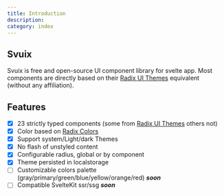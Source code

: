 ```yaml
---
title: Introduction
description:
category: index
---
```


## Svuix

Svuix is free and open-source UI component library for svelte app.
Most components are directly based on their [Radix UI Themes](https://www.radix-ui.com/themes/docs/overview/getting-started) equivalent (without any affiliation).

## Features

-   [x] 23 strictly typed components (some from [Radix UI Themes](https://www.radix-ui.com/themes/docs/overview/getting-started) others not)
-   [x] Color based on [Radix Colors](https://www.radix-ui.com/colors)
-   [x] Support system/Light/dark Themes
-   [x] No flash of unstyled content
-   [x] Configurable radius, global or by component
-   [x] Theme persisted in localstorage
-   [ ] Customizable colors palette (gray/primary/green/blue/yellow/orange/red) **_soon_**
-   [ ] Compatible SvelteKit ssr/ssg **_soon_**

<style lang="scss">
    :global(ul.contains-task-list li a),
    :global(p.markdown a) {
        color: var(--teal-a11);
    }

    :global(ul.contains-task-list li a:hover),
    :global(p.markdown a:hover) {
        text-decoration: underline;
    }

    :global(ul.contains-task-list li strong em ) {
        color: var(--teal-a11);
        padding: calc(var(--space-1)* 0.5) calc(var(--space-1)* 1.5);
        box-shadow: inset 0px 0px 0px 1px var(--teal-a8);
        border-radius: max(var(--radius-1), var(--radius-full));
        font-size: var(--font-size-1);
        line-height: var(--line-height-1);
        letter-spacing: var(--letter-spacing-1);
    }
</style>
